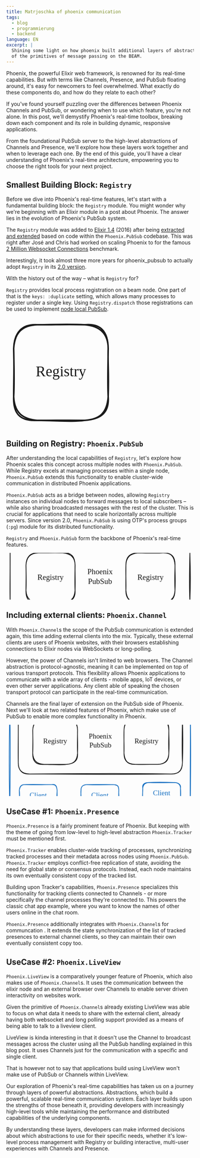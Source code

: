 ```yaml
---
title: Matrjoschka of phoenix communication
tags:
  - blog
  - programmierung
  - backend
language: EN
excerpt: |
  Shining some light on how phoenix built additional layers of abstraction on top
  of the primitives of message passing on the BEAM.
---
```


Phoenix, the powerful Elixir web framework, is renowned for its real-time capabilities.
But with terms like Channels, Presence, and PubSub floating around, it's easy for
newcomers to feel overwhelmed. What exactly do these components do, and how do they
relate to each other?

If you've found yourself puzzling over the differences between Phoenix Channels and PubSub,
or wondering when to use which feature, you're not alone. In this post, we'll demystify
Phoenix's real-time toolbox, breaking down each component and its role in building
dynamic, responsive applications.

From the foundational PubSub server to the high-level abstractions of Channels and
Presence, we'll explore how these layers work together and when to leverage each
one. By the end of this guide, you'll have a clear understanding of Phoenix's
real-time architecture, empowering you to choose the right tools for your next project.

## Smallest Building Block: `Registry`

Before we dive into Phoenix's real-time features, let's start with a fundamental
building block: the `Registry` module. You might wonder why we're beginning with
an Elixir module in a post about Phoenix. The answer lies in the evolution of
Phoenix's PubSub system.

The `Registry` module was added to [Elixir 1.4](https://github.com/elixir-lang/elixir/commit/35a793dfe6a1d563d9a565a1ce939389c5402dab)
(2016) after being [extracted and extended](https://groups.google.com/g/elixir-lang-core/c/NZMBjxD0UjY/m/DXCcRRqVAgAJ)
based on code within the `Phoenix.PubSub` codebase. This was right after José and Chris
had worked on scaling Phoenix to for the famous [2 Million Websocket Connections](https://www.phoenixframework.org/blog/the-road-to-2-million-websocket-connections)
benchmark.

Interestingly, it took almost three more years for phoenix_pubsub to actually
adopt `Registry` in its [2.0 version](https://github.com/phoenixframework/phoenix_pubsub/commit/c05d47f6411d81f3cd94d53607848b5195239c4f#diff-94f1a17aeeeaf082667bcae2a464afbf924e26394266babb2ec709d78dade121).

With the history out of the way – what is `Registry` for?

`Registry` provides local process registration on a beam node. One part of that
is the `keys: :duplicate` setting, which allows many processes to register under
a single key. Using `Registry.dispatch` those registrations can be used to
implement [node local PubSub](https://hexdocs.pm/elixir/Registry.html#module-using-as-a-pubsub).

<svg class="excalidraw" version="1.1" xmlns="http://www.w3.org/2000/svg" viewBox="0 0 147 148" width="294" height="296">
  <g stroke-linecap="round" transform="translate(10 10) rotate(0 63.5 64)"><path d="M31.75 0 C49.81 -0.08, 72.38 -1.33, 95.25 0 M31.75 0 C52.75 0.21, 72.34 -0.86, 95.25 0 M95.25 0 C116.44 1.56, 126.91 11.96, 127 31.75 M95.25 0 C117.22 -2.06, 126.77 9.26, 127 31.75 M127 31.75 C126.26 48.5, 128.1 64.61, 127 96.25 M127 31.75 C126.75 56.33, 125.97 81.16, 127 96.25 M127 96.25 C125.48 118.48, 115.31 126.6, 95.25 128 M127 96.25 C128.6 116.46, 118.7 126.55, 95.25 128 M95.25 128 C81.37 130, 68.23 128.79, 31.75 128 M95.25 128 C78.7 127.62, 63.85 127.91, 31.75 128 M31.75 128 C12.28 126.14, 1.16 118.41, 0 96.25 M31.75 128 C8.29 129.56, -0.97 118.66, 0 96.25 M0 96.25 C1.2 75.79, 0.37 58.61, 0 31.75 M0 96.25 C-0.19 78.96, 0.85 62.83, 0 31.75 M0 31.75 C1.34 10.56, 11.4 0.79, 31.75 0 M0 31.75 C0.63 10.19, 11.34 -1.19, 31.75 0" stroke="currentColor" stroke-width="2" fill="none"></path></g><g transform="translate(31.620000139872218 61.5) rotate(0 41.87999986012778 12.5)"><text x="41.879999860127775" y="17.619999999999997" font-family="Excalifont, Segoe UI Emoji" font-size="20px" fill="currentColor" text-anchor="middle" style="white-space: pre;" direction="ltr" dominant-baseline="alphabetic">Registry</text></g>
</svg>

## Building on Registry: `Phoenix.PubSub`

After understanding the local capabilities of `Registry`, let's explore how Phoenix
scales this concept across multiple nodes with `Phoenix.PubSub`. While Registry
excels at managing processes within a single node, `Phoenix.PubSub` extends this
functionality to enable cluster-wide communication in distributed Phoenix applications.

`Phoenix.PubSub` acts as a bridge between nodes, allowing `Registry` instances on
individual nodes to forward messages to local subscribers – while also sharing
broadcasted messages with the rest of the cluster. This is crucial for applications
that need to scale horizontally across multiple servers. Since version 2.0,
`Phoenix.PubSub` is using OTP's process groups (`:pg`) module for its
distributed functionality.

`Registry` and `Phoenix.PubSub` form the backbone of Phoenix's real-time features.

<svg class="excalidraw" version="1.1" xmlns="http://www.w3.org/2000/svg" viewBox="0 40 485 120" width="970" height="240">
  <!-- svg-source:excalidraw -->
  <g stroke-linecap="round" transform="translate(10 10) rotate(0 232.5 92.5)"><path d="M32 0 C135.87 -1.28, 242.06 -1.73, 433 0 M32 0 C163.43 1.97, 295.21 1.77, 433 0 M433 0 C456.24 -0.54, 466.33 11.1, 465 32 M433 0 C455.05 -1.31, 466.97 10.14, 465 32 M465 32 C466.55 75.61, 466.6 115.25, 465 153 M465 32 C464.05 74.53, 463.24 116.37, 465 153 M465 153 C464.41 173.37, 454.7 186.2, 433 185 M465 153 C464.6 175.27, 456.16 184.99, 433 185 M433 185 C293.96 187.16, 156.58 185.46, 32 185 M433 185 C344.3 183.22, 255.91 182.95, 32 185 M32 185 C12.38 186.98, 0.18 176.13, 0 153 M32 185 C9.52 184.32, -0.53 172.7, 0 153 M0 153 C-0.95 118.45, 0.35 86.01, 0 32 M0 153 C0.05 123.13, -0.03 92.11, 0 32 M0 32 C-1.13 11.6, 10.28 -1.93, 32 0 M0 32 C2.08 9.66, 11.34 -0.14, 32 0" stroke="currentColor" stroke-width="2" fill="none"></path></g><g transform="translate(204.41333363850913 77.5) rotate(0 38.08666636149087 25)"><text x="38.086666361490884" y="17.619999999999997" font-family="Excalifont, Segoe UI Emoji" font-size="20px" fill="currentColor" text-anchor="middle" style="white-space: pre;" direction="ltr" dominant-baseline="alphabetic">Phoenix</text><text x="38.086666361490884" y="42.62" font-family="Excalifont, Segoe UI Emoji" font-size="20px" fill="currentColor" text-anchor="middle" style="white-space: pre;" direction="ltr" dominant-baseline="alphabetic">PubSub</text></g><g stroke-linecap="round" transform="translate(51 40) rotate(0 63.5 64)"><path d="M31.75 0 C49.81 -0.08, 72.38 -1.33, 95.25 0 M31.75 0 C52.75 0.21, 72.34 -0.86, 95.25 0 M95.25 0 C116.44 1.56, 126.91 11.96, 127 31.75 M95.25 0 C117.22 -2.06, 126.77 9.26, 127 31.75 M127 31.75 C126.26 48.5, 128.1 64.61, 127 96.25 M127 31.75 C126.75 56.33, 125.97 81.16, 127 96.25 M127 96.25 C125.48 118.48, 115.31 126.6, 95.25 128 M127 96.25 C128.6 116.46, 118.7 126.55, 95.25 128 M95.25 128 C81.37 130, 68.23 128.79, 31.75 128 M95.25 128 C78.7 127.62, 63.85 127.91, 31.75 128 M31.75 128 C12.28 126.14, 1.16 118.41, 0 96.25 M31.75 128 C8.29 129.56, -0.97 118.66, 0 96.25 M0 96.25 C1.2 75.79, 0.37 58.61, 0 31.75 M0 96.25 C-0.19 78.96, 0.85 62.83, 0 31.75 M0 31.75 C1.34 10.56, 11.4 0.79, 31.75 0 M0 31.75 C0.63 10.19, 11.34 -1.19, 31.75 0" stroke="currentColor" stroke-width="2" fill="none"></path></g><g transform="translate(72.62000013987222 91.5) rotate(0 41.87999986012778 12.5)"><text x="41.879999860127775" y="17.619999999999997" font-family="Excalifont, Segoe UI Emoji" font-size="20px" fill="currentColor" text-anchor="middle" style="white-space: pre;" direction="ltr" dominant-baseline="alphabetic">Registry</text></g><g stroke-linecap="round" transform="translate(309.5 40) rotate(0 63.5 64)"><path d="M31.75 0 C47.85 0.37, 69.02 -0.73, 95.25 0 M31.75 0 C57.21 0.42, 81.31 1.06, 95.25 0 M95.25 0 C116.3 -1.57, 125.73 8.73, 127 31.75 M95.25 0 C118.34 -0.73, 127.81 9.29, 127 31.75 M127 31.75 C126.74 50.52, 128.69 66.4, 127 96.25 M127 31.75 C127.03 48.34, 125.54 65.61, 127 96.25 M127 96.25 C126.81 118.05, 118.12 126.91, 95.25 128 M127 96.25 C126.16 116.94, 115.64 127.25, 95.25 128 M95.25 128 C80 127.68, 65.35 127.64, 31.75 128 M95.25 128 C77.25 127.78, 57.85 128.83, 31.75 128 M31.75 128 C9.11 126.56, 1.75 118.32, 0 96.25 M31.75 128 C8.94 129.25, -0.79 115.17, 0 96.25 M0 96.25 C0.82 75.09, -0.83 56.01, 0 31.75 M0 96.25 C-0.31 80.19, -0.01 63.09, 0 31.75 M0 31.75 C-0.07 9.35, 11.03 -0.05, 31.75 0 M0 31.75 C0.48 11.07, 10.97 1.89, 31.75 0" stroke="currentColor" stroke-width="2" fill="none"></path></g><g transform="translate(331.1200001398722 91.5) rotate(0 41.87999986012778 12.5)"><text x="41.879999860127775" y="17.619999999999997" font-family="Excalifont, Segoe UI Emoji" font-size="20px" fill="currentColor" text-anchor="middle" style="white-space: pre;" direction="ltr" dominant-baseline="alphabetic">Registry</text></g>
</svg>

## Including external clients: `Phoenix.Channel`

With `Phoenix.Channel`s the scope of the PubSub communication is extended again,
this time adding external clients into the mix. Typically, these external clients
are users of Phoenix websites, with their browsers establishing connections to
Elixir nodes via WebSockets or long-polling.

However, the power of Channels isn't limited to web browsers. The Channel
abstraction is protocol-agnostic, meaning it can be implemented on top of
various transport protocols. This flexibility allows Phoenix applications to
communicate with a wide array of clients - mobile apps, IoT devices, or even
other server applications. Any client able of speaking the chosen transport
protocol can participate in the real-time communication.

Channels are the final layer of extension on the PubSub side of Phoenix. Next
we'll look at two related features of Phoenix, which make use of PubSub to enable
more complex functionality in Phoenix.

<svg class="excalidraw" version="1.1" xmlns="http://www.w3.org/2000/svg" viewBox="0 75 531 201" width="1062" height="402">
  <g stroke-linecap="round" transform="translate(34 29) rotate(0 232.5 92.5)"><path d="M32 0 C135.87 -1.28, 242.06 -1.73, 433 0 M32 0 C163.43 1.97, 295.21 1.77, 433 0 M433 0 C456.24 -0.54, 466.33 11.1, 465 32 M433 0 C455.05 -1.31, 466.97 10.14, 465 32 M465 32 C466.55 75.61, 466.6 115.25, 465 153 M465 32 C464.05 74.53, 463.24 116.37, 465 153 M465 153 C464.41 173.37, 454.7 186.2, 433 185 M465 153 C464.6 175.27, 456.16 184.99, 433 185 M433 185 C293.96 187.16, 156.58 185.46, 32 185 M433 185 C344.3 183.22, 255.91 182.95, 32 185 M32 185 C12.38 186.98, 0.18 176.13, 0 153 M32 185 C9.52 184.32, -0.53 172.7, 0 153 M0 153 C-0.95 118.45, 0.35 86.01, 0 32 M0 153 C0.05 123.13, -0.03 92.11, 0 32 M0 32 C-1.13 11.6, 10.28 -1.93, 32 0 M0 32 C2.08 9.66, 11.34 -0.14, 32 0" stroke="currentColor" stroke-width="2" fill="none"></path></g><g transform="translate(228.41333363850913 96.5) rotate(0 38.08666636149087 25)"><text x="38.086666361490884" y="17.619999999999997" font-family="Excalifont, Segoe UI Emoji" font-size="20px" fill="currentColor" text-anchor="middle" style="white-space: pre;" direction="ltr" dominant-baseline="alphabetic">Phoenix</text><text x="38.086666361490884" y="42.62" font-family="Excalifont, Segoe UI Emoji" font-size="20px" fill="currentColor" text-anchor="middle" style="white-space: pre;" direction="ltr" dominant-baseline="alphabetic">PubSub</text></g><g stroke-linecap="round" transform="translate(75 59) rotate(0 63.5 64)"><path d="M31.75 0 C49.81 -0.08, 72.38 -1.33, 95.25 0 M31.75 0 C52.75 0.21, 72.34 -0.86, 95.25 0 M95.25 0 C116.44 1.56, 126.91 11.96, 127 31.75 M95.25 0 C117.22 -2.06, 126.77 9.26, 127 31.75 M127 31.75 C126.26 48.5, 128.1 64.61, 127 96.25 M127 31.75 C126.75 56.33, 125.97 81.16, 127 96.25 M127 96.25 C125.48 118.48, 115.31 126.6, 95.25 128 M127 96.25 C128.6 116.46, 118.7 126.55, 95.25 128 M95.25 128 C81.37 130, 68.23 128.79, 31.75 128 M95.25 128 C78.7 127.62, 63.85 127.91, 31.75 128 M31.75 128 C12.28 126.14, 1.16 118.41, 0 96.25 M31.75 128 C8.29 129.56, -0.97 118.66, 0 96.25 M0 96.25 C1.2 75.79, 0.37 58.61, 0 31.75 M0 96.25 C-0.19 78.96, 0.85 62.83, 0 31.75 M0 31.75 C1.34 10.56, 11.4 0.79, 31.75 0 M0 31.75 C0.63 10.19, 11.34 -1.19, 31.75 0" stroke="currentColor" stroke-width="2" fill="none"></path></g><g transform="translate(96.62000013987222 110.5) rotate(0 41.87999986012778 12.5)"><text x="41.879999860127775" y="17.619999999999997" font-family="Excalifont, Segoe UI Emoji" font-size="20px" fill="currentColor" text-anchor="middle" style="white-space: pre;" direction="ltr" dominant-baseline="alphabetic">Registry</text></g><g stroke-linecap="round" transform="translate(333.5 59) rotate(0 63.5 64)"><path d="M31.75 0 C47.85 0.37, 69.02 -0.73, 95.25 0 M31.75 0 C57.21 0.42, 81.31 1.06, 95.25 0 M95.25 0 C116.3 -1.57, 125.73 8.73, 127 31.75 M95.25 0 C118.34 -0.73, 127.81 9.29, 127 31.75 M127 31.75 C126.74 50.52, 128.69 66.4, 127 96.25 M127 31.75 C127.03 48.34, 125.54 65.61, 127 96.25 M127 96.25 C126.81 118.05, 118.12 126.91, 95.25 128 M127 96.25 C126.16 116.94, 115.64 127.25, 95.25 128 M95.25 128 C80 127.68, 65.35 127.64, 31.75 128 M95.25 128 C77.25 127.78, 57.85 128.83, 31.75 128 M31.75 128 C9.11 126.56, 1.75 118.32, 0 96.25 M31.75 128 C8.94 129.25, -0.79 115.17, 0 96.25 M0 96.25 C0.82 75.09, -0.83 56.01, 0 31.75 M0 96.25 C-0.31 80.19, -0.01 63.09, 0 31.75 M0 31.75 C-0.07 9.35, 11.03 -0.05, 31.75 0 M0 31.75 C0.48 11.07, 10.97 1.89, 31.75 0" stroke="currentColor" stroke-width="2" fill="none"></path></g><g transform="translate(355.1200001398722 110.5) rotate(0 41.87999986012778 12.5)"><text x="41.879999860127775" y="17.619999999999997" font-family="Excalifont, Segoe UI Emoji" font-size="20px" fill="currentColor" text-anchor="middle" style="white-space: pre;" direction="ltr" dominant-baseline="alphabetic">Registry</text></g><g stroke-linecap="round" transform="translate(10 10) rotate(0 255.5 165.5)"><path d="M32 0 C176.9 -0.7, 322.62 0.68, 479 0 M32 0 C187.27 1.55, 342.79 1.51, 479 0 M479 0 C500.16 1.43, 512.22 8.79, 511 32 M479 0 C499.81 1.19, 512.08 11.29, 511 32 M511 32 C512.14 102.87, 510.45 174.15, 511 299 M511 32 C512.87 98.13, 513.21 163.94, 511 299 M511 299 C512.41 318.92, 498.62 331.2, 479 331 M511 299 C511.55 320.39, 499.89 331.84, 479 331 M479 331 C364.11 331.15, 249.62 331.24, 32 331 M479 331 C314.52 328.68, 149.52 328.53, 32 331 M32 331 C12.31 331.4, -1.19 322.24, 0 299 M32 331 C10.17 332.89, -0.29 318.91, 0 299 M0 299 C-2.61 203.72, -1.79 110.11, 0 32 M0 299 C1.77 192.46, 1.65 86.85, 0 32 M0 32 C-1.98 9.18, 9.81 1.95, 32 0 M0 32 C-0.42 11.88, 10.87 2.09, 32 0" stroke="#1971c2" stroke-width="2" fill="none"></path></g><g stroke-linecap="round" transform="translate(37 244) rotate(0 53.5 31)"><path d="M15.5 0 C36.16 1.14, 54.61 0.28, 91.5 0 M15.5 0 C30.14 -0.91, 46.69 -0.28, 91.5 0 M91.5 0 C103.58 -0.49, 105.58 4.99, 107 15.5 M91.5 0 C103.65 -2.19, 105.86 4.57, 107 15.5 M107 15.5 C107.5 22.81, 104.76 31.07, 107 46.5 M107 15.5 C106.99 24.95, 107.3 37.01, 107 46.5 M107 46.5 C107.78 55.7, 102.18 61.69, 91.5 62 M107 46.5 C106.41 55.78, 100.34 61.59, 91.5 62 M91.5 62 C72.23 64.56, 57.73 63.07, 15.5 62 M91.5 62 C73.49 62.69, 57.3 61.1, 15.5 62 M15.5 62 C6.1 62.85, -1.31 57.19, 0 46.5 M15.5 62 C7.01 62.88, 1.28 55.06, 0 46.5 M0 46.5 C-0.47 39.58, 1.96 33.64, 0 15.5 M0 46.5 C1.07 37.5, -0.17 28.55, 0 15.5 M0 15.5 C0.92 5.68, 5.15 -0.81, 15.5 0 M0 15.5 C1.73 5.49, 5.79 0.31, 15.5 0" stroke="#1971c2" stroke-width="2" fill="none"></path></g><g transform="translate(63.10999988615515 262.5) rotate(0 27.39000011384485 12.5)"><text x="27.39000011384487" y="17.619999999999997" font-family="Excalifont, Segoe UI Emoji" font-size="20px" fill="#1971c2" text-anchor="middle" style="white-space: pre;" direction="ltr" dominant-baseline="alphabetic">Client</text></g><g stroke-linecap="round" transform="translate(211.75 244) rotate(0 53.5 31)"><path d="M15.5 0 C31.34 0.64, 46.59 1.43, 91.5 0 M15.5 0 C42.57 -0.47, 70.49 0.02, 91.5 0 M91.5 0 C103.5 0.03, 106.83 3.56, 107 15.5 M91.5 0 C104.13 1.52, 106.32 4.02, 107 15.5 M107 15.5 C106.05 25.46, 108.46 34.55, 107 46.5 M107 15.5 C106.88 23.25, 106.23 29.1, 107 46.5 M107 46.5 C108.25 56.03, 100.57 61.01, 91.5 62 M107 46.5 C107.63 55.01, 102.96 61.15, 91.5 62 M91.5 62 C66.33 63.42, 39.31 62.05, 15.5 62 M91.5 62 C68.21 62.69, 44.39 63.07, 15.5 62 M15.5 62 C5.87 63.89, 1.7 55.2, 0 46.5 M15.5 62 C5.68 63.46, -1.16 55.01, 0 46.5 M0 46.5 C1.36 33.57, -1.77 23.43, 0 15.5 M0 46.5 C-1.04 38.03, -0.6 30.67, 0 15.5 M0 15.5 C0.24 3.42, 6.05 1.63, 15.5 0 M0 15.5 C-0.73 6.9, 5.37 -0.01, 15.5 0" stroke="#1971c2" stroke-width="2" fill="none"></path></g><g transform="translate(237.85999988615515 262.5) rotate(0 27.39000011384485 12.5)"><text x="27.39000011384487" y="17.619999999999997" font-family="Excalifont, Segoe UI Emoji" font-size="20px" fill="#1971c2" text-anchor="middle" style="white-space: pre;" direction="ltr" dominant-baseline="alphabetic">Client</text></g><g stroke-linecap="round" transform="translate(386.5 238) rotate(0 53.5 31)"><path d="M15.5 0 C44.41 1.35, 70.33 0.2, 91.5 0 M15.5 0 C45.97 -1.45, 76.48 -0.4, 91.5 0 M91.5 0 C100.63 0.85, 108.95 6.08, 107 15.5 M91.5 0 C100.48 0.95, 106.36 4.81, 107 15.5 M107 15.5 C107.68 24.53, 108.07 32.84, 107 46.5 M107 15.5 C106.9 24.48, 107.22 33.01, 107 46.5 M107 46.5 C108.12 56.7, 102.37 61.01, 91.5 62 M107 46.5 C108.52 57.44, 103.72 62.15, 91.5 62 M91.5 62 C69.87 61.43, 48.59 63.14, 15.5 62 M91.5 62 C71.39 61.53, 52.96 62.14, 15.5 62 M15.5 62 C3.21 60.95, -0.84 58.34, 0 46.5 M15.5 62 C3.52 63.43, 1.08 58.22, 0 46.5 M0 46.5 C-1.64 36.82, 0.52 26.36, 0 15.5 M0 46.5 C-0.48 38.07, -0.49 31.1, 0 15.5 M0 15.5 C-1.54 6.42, 3.37 0.57, 15.5 0 M0 15.5 C2.23 4.88, 6.42 2.09, 15.5 0" stroke="#1971c2" stroke-width="2" fill="none"></path></g><g transform="translate(412.60999988615515 256.5) rotate(0 27.39000011384485 12.5)"><text x="27.39000011384487" y="17.619999999999997" font-family="Excalifont, Segoe UI Emoji" font-size="20px" fill="#1971c2" text-anchor="middle" style="white-space: pre;" direction="ltr" dominant-baseline="alphabetic">Client</text></g>
</svg>

## UseCase #1: `Phoenix.Presence`

`Phoenix.Presence` is a fairly prominent feature of Phoenix. But keeping with
the theme of going from low-level to high-level abstraction `Phoenix.Tracker`
must be mentioned first.

`Phoenix.Tracker` enables cluster-wide tracking of processes, synchronizing
tracked processes and their metadata across nodes using `Phoenix.PubSub`.
`Phoenix.Tracker` employs conflict-free replication of state, avoiding the need
for global state or consensus protocols. Instead, each node maintains its own
eventually consistent copy of the tracked list.

Building upon Tracker's capabilities, `Phoenix.Presence` specializes this
functionality for tracking clients connected to Channels - or more specifically
the channel processes they're connected to. This powers the classic chat app
example, where you want to know the names of other users online in the chat
room.

`Phoenix.Presence` additionally integrates with `Phoenix.Channel`s for communcation
. It extends the state synchronization of the list of tracked presences
to external channel clients, so they can maintain their own eventually consistent
copy too.

## UseCase #2: `Phoenix.LiveView`

`Phoenix.LiveView` is a comparatively younger feature of Phoenix, which also
makes use of `Phoenix.Channel`s. It uses the communication between the elixir
node and an external browser over Channels to enable server driven interactivity
on websites work.

Given the primitive of `Phoenix.Channel`s already existing LiveView was able
to focus on what data it needs to share with the external client, already having
both websocket and long polling support provided as a means of being able to
talk to a liveview client.

LiveView is kinda interesting in that it doesn't use the Channel to broadcast
messages across the cluster using all the PubSub handling explained in this blog
post. It uses Channels just for the communication with a specific and single client.

That is however not to say that applications build using LiveView won't make use of
PubSub or Channels within LiveView.

Our exploration of Phoenix's real-time capabilities has taken us on a journey
through layers of powerful abstractions. Abstractions, which build a powerful,
scalable real-time communication system. Each layer builds upon the strengths
of those beneath it, providing developers with increasingly high-level tools
while maintaining the performance and distributed capabilities of the
underlying components.

By understanding these layers, developers can make informed decisions about
which abstractions to use for their specific needs, whether it's low-level
process management with Registry or building interactive, multi-user experiences
with Channels and Presence.
